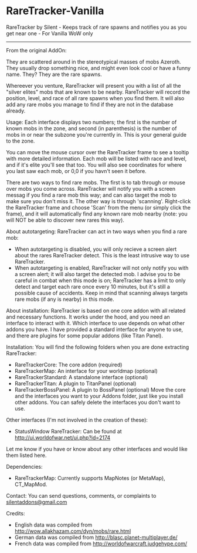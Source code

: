 # RareTracker-Vanilla
RareTracker by Silent - Keeps track of rare spawns and notifies you as you get near one - For Vanilla WoW only

-----------------------------------------------------------
From the original AddOn:


They are scattered around in the stereotypical masses of mobs Azeroth. They usually drop something nice, and might even look cool or have a funny name. They? They are the rare spawns.

Whereever you venture, RareTracker will present you with a list of all the "silver elites" mobs that are known to be nearby. RareTracker will record the position, level, and race of all rare spawns when you find them. It will also add any rare mobs you manage to find if they are not in the database already.

Usage:
Each interface displays two numbers; the first is the number of known mobs in the zone, and second (in parenthesis) is the number of mobs in or near the subzone you're currently in. This is your general guide to the zone.

You can move the mouse cursor over the RareTracker frame to see a tooltip with more detailed information. Each mob will be listed with race and level, and if it's elite you'll see that too. You will also see coordinates for where you last saw each mob, or 0,0 if you havn't seen it before.

There are two ways to find rare mobs. The first is to tab through or mouse over mobs you come across. RareTracker will notify you with a screen messag if you find a rare mob this way; and can also target the mob to make sure you don't miss it. The other way is through 'scanning'. Right-click the RareTracker frame and choose 'Scan' from the menu (or simply click the frame), and it will automatically find any known rare mob nearby (note: you will NOT be able to discover new rares this way).

About autotargeting:
RareTracker can act in two ways when you find a rare mob:
 * When autotargeting is disabled, you will only recieve a screen alert about the rares RareTracker detect. This is the least intrusive way to use RareTracker.
 * When autotargeting is enabled, RareTracker will not only notify you with a screen alert; it will also target the detected mob. I advise you to be careful in combat when this mode is on; RareTracker has a limit to only detect and target each rare once every 10 minutes, but it's still a possible cause of accidents. Keep in mind that scanning always targets rare mobs (if any is nearby) in this mode.

About installation:
RareTracker is based on one core addon with all related and necessary functions. It works under the hood, and you need an interface to interact with it. Which interface to use depends on what other addons you have. I have provided a standard interface for anyone to use, and there are plugins for some popular addons (like Titan Panel).

Installation:
You will find the following folders when you are done extracting RareTracker:
 - RareTrackerCore: The core addon (required)
 - RareTrackerMap: An interface for your worldmap (optional)
 - RareTrackerStandard: A standalone interface (optional)
 - RareTrackerTitan: A plugin to TitanPanel (optional)
 - RareTrackerBossPanel: A plugin to BossPanel (optional)
Move the core and the interfaces you want to your Addons folder, just like you install other addons. You can safely delete the interfaces you don't want to use.

Other interfaces (I'm not involved in the creation of these):
 - StatusWindow RareTracker: Can be found at http://ui.worldofwar.net/ui.php?id=2174

Let me know if you have or know about any other interfaces and would like them listed here.

Dependencies:
 - RareTrackerMap: Currently supports MapNotes (or MetaMap), CT_MapMod.

Contact:
You can send questions, comments, or complaints to silentaddons@gmail.com

Credits:
- English data was compiled from http://wow.allakhazam.com/dyn/mobs/rare.html
- German data was compiled from http://blasc.planet-multiplayer.de/
- French data was compiled from http://worldofwarcraft.judgehype.com/
  
